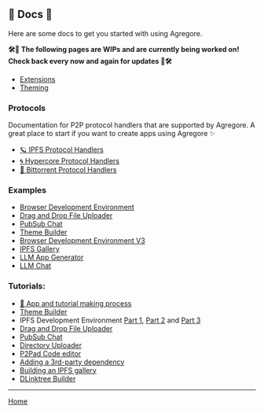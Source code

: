 ## 📔 Docs 📔

Here are some docs to get you started with using Agregore.

**🛠🚧 The following pages are WIPs and are currently being worked on! Check back every now and again for updates 🚧🛠**

- [Extensions](./extensions)
- [Theming](./theming)

### Protocols

Documentation for P2P protocol handlers that are supported by Agregore. A great place to start if you want to create apps using Agregore ✨

- [🪐 IPFS Protocol Handlers](./ipfs-protocol-handlers)
- [🌀 Hypercore Protocol Handlers](./hypercore-protocol-handlers)
- [🌊 Bittorrent Protocol Handlers](./bittorent-protocol-handlers)

### Examples

- [Browser Development Environment](./examples/browser-devenv/)
- [Drag and Drop File Uploader](./examples/drag-and-drop/)
- [PubSub Chat](./examples/ipfs-pub-sub-chat/)
- [Theme Builder](./examples/themebuilder)
- [Browser Development Environment V3](./examples/browser-devenv-v3/)
- [IPFS Gallery](./examples/ipfs-gallery/)
- [LLM App Generator](./examples/llm-appgen/)
- [LLM Chat](./examples/llm-chat.html)

### Tutorials:

- [🧱 App and tutorial making process](./tutorials/process)
- [Theme Builder](./tutorials/themebuilder-tutorial)
- IPFS Development Environment [Part 1](./tutorials/ipfs-browser-devenv/part-1), [Part 2](./tutorials/ipfs-browser-devenv/part-2) and [Part 3](./tutorials/ipfs-browser-devenv/part-3)
- [Drag and Drop File Uploader](./tutorials/drag-and-drop)
- [PubSub Chat](./tutorials/ipfs-pub-sub-chat)
- [Directory Uploader](./tutorials/ipfs-dir-upload/)
- [P2Pad Code editor](./tutorials/p2pad-code-editor)
- [Adding a 3rd-party dependency](./tutorials/ipfs-3rdparty-dep/)
- [Building an IPFS gallery](./tutorials/ipfs-gallery/)
- [DLinktree Builder](./tutorials/dlinktree-builder)

---

[Home](/)

